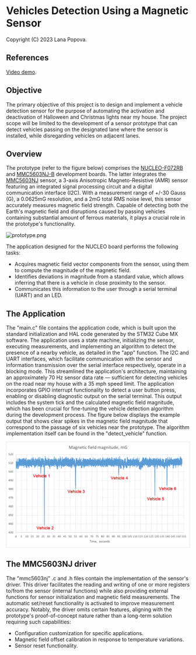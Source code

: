 # Vehicles Detection Using a Magnetic Sensor

Copyright (C) 2023 Lana Popova.

## References

[Video demo][1].

## Objective

The primary objective of this project is to design and implement a vehicle detection sensor for the purpose of automating the activation and deactivation of Halloween and Christmas lights near my house. The project scope will be limited to the development of a sensor prototype that can detect vehicles passing on the designated lane where the sensor is installed, while disregarding vehicles on adjacent lanes.

## Overview

The prototype (refer to the figure below) comprises the [NUCLEO-F072RB][2] and [MMC5603NJ-B][3] development boards. The latter integrates the [MMC5603NJ][4] sensor, a 3-axis Anisotropic Magneto-Resistive (AMR) sensor featuring an integrated signal processing circuit and a digital communication interface (I2C). With a measurement range of +/-30 Gauss (G), a 0.0625mG resolution, and a 2mG total RMS noise level, this sensor accurately measures magnetic field strength. Capable of detecting both the Earth's magnetic field and disruptions caused by passing vehicles containing substantial amount of ferrous materials, it plays a crucial role in the prototype's functionality.

![prototype.png][6]

The application designed for the NUCLEO board performs the following tasks:

- Acquires magnetic field vector components from the sensor, using them to compute the magnitude of the magnetic field.
- Identifies deviations in magnitude from a standard value, which allows inferring that there is a vehicle in close proximity to the sensor.
- Communicates this information to the user through a serial terminal (UART) and an LED.

## The Application

The "main.c" file contains the application code, which is built upon the standard initialization and HAL code generated by the STM32 Cube MX software. The application uses a state machine, initializing the sensor, executing measurements, and implementing an algorithm to detect the presence of a nearby vehicle, as detailed in the "app" function. The I2C and UART interfaces, which facilitate communication with the sensor and information transmission over the serial interface respectively, operate in a blocking mode. This streamlined the application's architecture, maintaining an approximately 70 Hz sensor data rate — sufficient for detecting vehicles on the road near my house with a 35 mph speed limit. The application incorporates GPIO interrupt functionality to detect a user button press, enabling or disabling diagnostic output on the serial terminal. This output includes the system tick and the calculated magnetic field magnitude, which has been crucial for fine-tuning the vehicle detection algorithm during the development process. The figure below displays the example output that shows clear spikes in the magnetic field magnitude that correspond to the passage of six vehicles near the prototype. The algorithm implementation itself can be found in the "detect_vehicle" function.

![example_measurement.png][5]

## The MMC5603NJ driver

The "mmc5603nj" .c and .h files contain the implementation of the sensor's driver. This driver facilitates the reading and writing of one or more registers to/from the sensor (internal functions) while also providing external functions for sensor initialization and magnetic field measurements. The automatic set/reset functionality is activated to improve measurement accuracy. Notably, the driver omits certain features, aligning with the prototype's proof-of-concept nature rather than a long-term solution requiring such capabilities:

- Configuration customization for specific applications.
- Magnetic field offset calibration in response to temperature variations.
- Sensor reset functionality.

[1]: TBD
[2]: https://www.st.com/en/evaluation-tools/nucleo-f072rb.html
[3]: https://www.digikey.com/en/products/detail/memsic-inc/MMC5603NJ-B/10452797
[4]: https://www.digikey.com/en/products/detail/memsic-inc/MMC5603NJ/10452796
[5]: https://github.com/LanaPopova/cs50_project/blob/1447a98eaaff100d12974ee8851e689d29f46c5e/example_measurement.png
[6]: TBD
